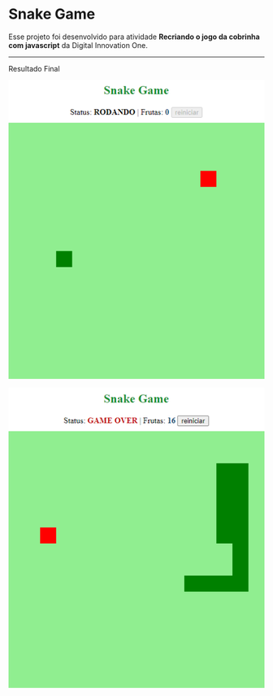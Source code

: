 # Snake Game

Esse projeto foi desenvolvido para atividade **Recriando o jogo da cobrinha com javascript** da Digital Innovation One.

---

Resultado Final

![Snake%20Game/Tela1.png](Snake%20Game/Tela1.png)

![Snake%20Game/Tela2.png](Snake%20Game/Tela2.png)